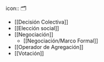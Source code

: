 icon:: 🗂️

- [[Decisión Colectiva]]
- [[Elección social]]
- [[Negociación]]
	- [[Negociación/Marco Formal]]
- [[Operador de Agregación]]
- [[Votación]]